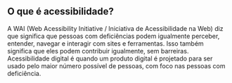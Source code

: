 ## O que é acessibilidade?

A WAI (Web Acessibility Initiative / Iniciativa de Acessibilidade na Web) diz que significa que pessoas com deficiências podem igualmente perceber, entender, navegar e interagir com sites e ferramentas. Isso também significa que eles podem contribuir igualmente, sem barreiras.
Acessibilidade digital é quando um produto digital é projetado para ser usado pelo maior número possível de pessoas, com foco nas pessoas com deficiência.
